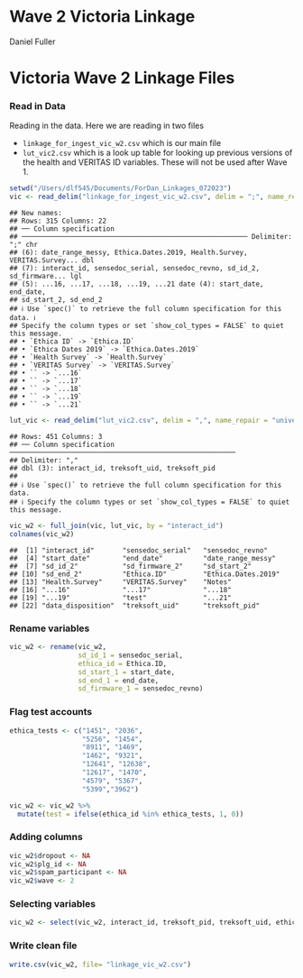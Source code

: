 Wave 2 Victoria Linkage
================
Daniel Fuller

# Victoria Wave 2 Linkage Files

### Read in Data

Reading in the data. Here we are reading in two files

-   `linkage_for_ingest_vic_w2.csv` which is our main file
-   `lut_vic2.csv` which is a look up table for looking up previous
    versions of the health and VERITAS ID variables. These will not be
    used after Wave 1.

``` r
setwd("/Users/dlf545/Documents/ForDan_Linkages_072023")
vic <- read_delim("linkage_for_ingest_vic_w2.csv", delim = ";", name_repair = "universal")
```

    ## New names:
    ## Rows: 315 Columns: 22
    ## ── Column specification
    ## ──────────────────────────────────────────────────────── Delimiter: ";" chr
    ## (6): date_range_messy, Ethica.Dates.2019, Health.Survey, VERITAS.Survey... dbl
    ## (7): interact_id, sensedoc_serial, sensedoc_revno, sd_id_2, sd_firmware... lgl
    ## (5): ...16, ...17, ...18, ...19, ...21 date (4): start_date, end_date,
    ## sd_start_2, sd_end_2
    ## ℹ Use `spec()` to retrieve the full column specification for this data. ℹ
    ## Specify the column types or set `show_col_types = FALSE` to quiet this message.
    ## • `Ethica ID` -> `Ethica.ID`
    ## • `Ethica Dates 2019` -> `Ethica.Dates.2019`
    ## • `Health Survey` -> `Health.Survey`
    ## • `VERITAS Survey` -> `VERITAS.Survey`
    ## • `` -> `...16`
    ## • `` -> `...17`
    ## • `` -> `...18`
    ## • `` -> `...19`
    ## • `` -> `...21`

``` r
lut_vic <- read_delim("lut_vic2.csv", delim = ",", name_repair = "universal")
```

    ## Rows: 451 Columns: 3
    ## ── Column specification ────────────────────────────────────────────────────────
    ## Delimiter: ","
    ## dbl (3): interact_id, treksoft_uid, treksoft_pid
    ## 
    ## ℹ Use `spec()` to retrieve the full column specification for this data.
    ## ℹ Specify the column types or set `show_col_types = FALSE` to quiet this message.

``` r
vic_w2 <- full_join(vic, lut_vic, by = "interact_id")
colnames(vic_w2)
```

    ##  [1] "interact_id"       "sensedoc_serial"   "sensedoc_revno"   
    ##  [4] "start_date"        "end_date"          "date_range_messy" 
    ##  [7] "sd_id_2"           "sd_firmware_2"     "sd_start_2"       
    ## [10] "sd_end_2"          "Ethica.ID"         "Ethica.Dates.2019"
    ## [13] "Health.Survey"     "VERITAS.Survey"    "Notes"            
    ## [16] "...16"             "...17"             "...18"            
    ## [19] "...19"             "test"              "...21"            
    ## [22] "data_disposition"  "treksoft_uid"      "treksoft_pid"

### Rename variables

``` r
vic_w2 <- rename(vic_w2, 
                 sd_id_1 = sensedoc_serial,
                 ethica_id = Ethica.ID,
                 sd_start_1 = start_date,
                 sd_end_1 = end_date,
                 sd_firmware_1 = sensedoc_revno)
```

### Flag test accounts

``` r
ethica_tests <- c("1451", "2036", 
                  "5256", "1454", 
                  "8911", "1469",
                  "1462", "9321", 
                  "12641", "12638", 
                  "12617", "1470",
                  "4579", "5367",
                  "5399","3962")
```

``` r
vic_w2 <- vic_w2 %>%
  mutate(test = ifelse(ethica_id %in% ethica_tests, 1, 0)) 
```

### Adding columns

``` r
vic_w2$dropout <- NA
vic_w2$plg_id <- NA
vic_w2$spam_participant <- NA
vic_w2$wave <- 2
```

### Selecting variables

``` r
vic_w2 <- select(vic_w2, interact_id, treksoft_pid, treksoft_uid, ethica_id, sd_id_1, sd_firmware_1, sd_start_1, sd_end_1, sd_id_2, sd_firmware_2, sd_start_2, sd_end_2, data_disposition, plg_id, dropout, wave, test, spam_participant)
```

### Write clean file

``` r
write.csv(vic_w2, file= "linkage_vic_w2.csv")
```
